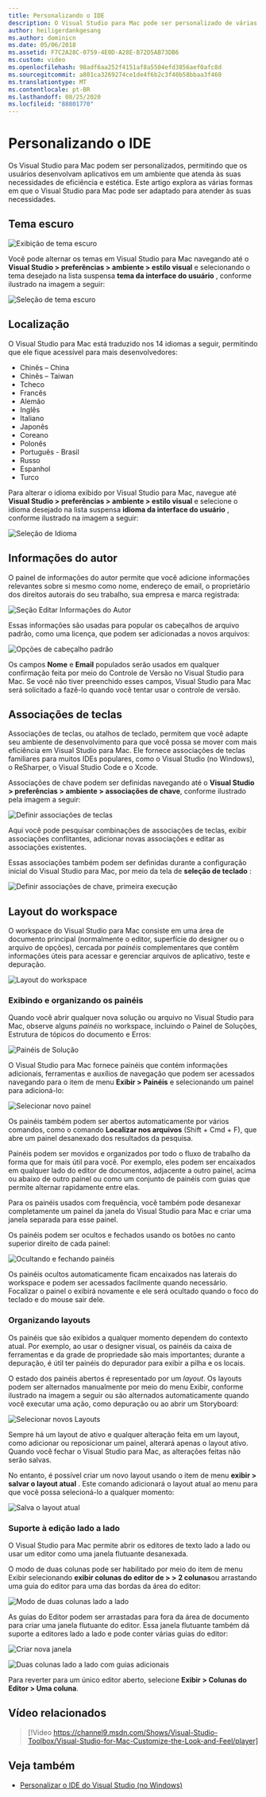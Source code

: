 ```yaml
---
title: Personalizando o IDE
description: O Visual Studio para Mac pode ser personalizado de várias maneiras, permitindo que os usuários desenvolvam aplicativos em um ambiente que atenda tanto suas necessidades estéticas quanto de eficiência. Este artigo explora as diversas maneiras pelas quais Visual Studio para Mac pode ser adaptado para atender às suas necessidades.
author: heiligerdankgesang
ms.author: dominicn
ms.date: 05/06/2018
ms.assetid: F7C2A28C-0759-4E0D-A28E-B72D5AB73DB6
ms.custom: video
ms.openlocfilehash: 98adf6aa252f4151af8a5504efd3856aef0afc8d
ms.sourcegitcommit: a801ca3269274ce1de4f6b2c3f40b58bbaa3f460
ms.translationtype: MT
ms.contentlocale: pt-BR
ms.lasthandoff: 08/25/2020
ms.locfileid: "88801770"
---
```

# <a name="customizing-the-ide"></a>Personalizando o IDE

Os Visual Studio para Mac podem ser personalizados, permitindo que os usuários desenvolvam aplicativos em um ambiente que atenda às suas necessidades de eficiência e estética. Este artigo explora as várias formas em que o Visual Studio para Mac pode ser adaptado para atender às suas necessidades.

## <a name="dark-theme"></a>Tema escuro

![Exibição de tema escuro](media/customizing-the-ide-image7a.png)

Você pode alternar os temas em Visual Studio para Mac navegando até o **Visual Studio > preferências > ambiente > estilo visual** e selecionando o tema desejado na lista suspensa **tema da interface do usuário** , conforme ilustrado na imagem a seguir:

![Seleção de tema escuro](media/customizing-the-ide-image7b.png)

## <a name="localization"></a>Localização

O Visual Studio para Mac está traduzido nos 14 idiomas a seguir, permitindo que ele fique acessível para mais desenvolvedores:

* Chinês – China
* Chinês – Taiwan
* Tcheco
* Francês
* Alemão
* Inglês
* Italiano
* Japonês
* Coreano
* Polonês
* Português - Brasil
* Russo
* Espanhol
* Turco

Para alterar o idioma exibido por Visual Studio para Mac, navegue até  **Visual Studio > preferências > ambiente > estilo visual** e selecione o idioma desejado na lista suspensa **idioma da interface do usuário** , conforme ilustrado na imagem a seguir:

![Seleção de Idioma](media/customizing-the-ide-image11a.png)

## <a name="author-information"></a>Informações do autor

O painel de informações do autor permite que você adicione informações relevantes sobre si mesmo como nome, endereço de email, o proprietário dos direitos autorais do seu trabalho, sua empresa e marca registrada:

![Seção Editar Informações do Autor](media/customizing-the-ide-image9a.png)

Essas informações são usadas para popular os cabeçalhos de arquivo padrão, como uma licença, que podem ser adicionadas a novos arquivos:

![Opções de cabeçalho padrão](media/customizing-the-ide-image8a.png)

Os campos **Nome** e **Email** populados serão usados em qualquer confirmação feita por meio do Controle de Versão no Visual Studio para Mac. Se você não tiver preenchido esses campos, Visual Studio para Mac será solicitado a fazê-lo quando você tentar usar o controle de versão.

## <a name="key-bindings"></a>Associações de teclas

Associações de teclas, ou atalhos de teclado, permitem que você adapte seu ambiente de desenvolvimento para que você possa se mover com mais eficiência em Visual Studio para Mac. Ele fornece associações de teclas familiares para muitos IDEs populares, como o Visual Studio (no Windows), o ReSharper, o Visual Studio Code e o Xcode.

Associações de chave podem ser definidas navegando até o **Visual Studio > preferências > ambiente > associações de chave**, conforme ilustrado pela imagem a seguir:

![Definir associações de teclas](media/customizing-the-ide-image10a.png)

Aqui você pode pesquisar combinações de associações de teclas, exibir associações conflitantes, adicionar novas associações e editar as associações existentes.

Essas associações também podem ser definidas durante a configuração inicial do Visual Studio para Mac, por meio da tela de **seleção de teclado** :

![Definir associações de chave, primeira execução](media/ide-tour-2019-keyboard-shortcut.png)

## <a name="workspace-layout"></a>Layout do workspace

O workspace do Visual Studio para Mac consiste em uma área de documento principal (normalmente o editor, superfície do designer ou o arquivo de opções), cercada por *painéis* complementares que contêm informações úteis para acessar e gerenciar arquivos de aplicativo, teste e depuração.

 ![Layout do workspace](media/customizing-the-ide-image1a.png)

### <a name="viewing-and-arranging-pads"></a>Exibindo e organizando os painéis

Quando você abrir qualquer nova solução ou arquivo no Visual Studio para Mac, observe alguns *painéis* no workspace, incluindo o Painel de Soluções, Estrutura de tópicos do documento e Erros:

![Painéis de Solução](media/customizing-the-ide-image2a.png)

O Visual Studio para Mac fornece painéis que contém informações adicionais, ferramentas e auxílios de navegação que podem ser acessados navegando para o item de menu **Exibir > Painéis** e selecionando um painel para adicioná-lo:

![Selecionar novo painel](media/customizing-the-ide-image3a.png)

Os painéis também podem ser abertos automaticamente por vários comandos, como o comando **Localizar nos arquivos** (Shift + Cmd + F), que abre um painel desanexado dos resultados da pesquisa.

Painéis podem ser movidos e organizados por todo o fluxo de trabalho da forma que for mais útil para você. Por exemplo, eles podem ser encaixados em qualquer lado do editor de documentos, adjacente a outro painel, acima ou abaixo de outro painel ou como um conjunto de painéis com guias que permite alternar rapidamente entre elas.

Para os painéis usados com frequência, você também pode desanexar completamente um painel da janela do Visual Studio para Mac e criar uma janela separada para esse painel.

Os painéis podem ser ocultos e fechados usando os botões no canto superior direito de cada painel:

![Ocultando e fechando painéis](media/customizing-the-ide-image5a.png)

Os painéis ocultos automaticamente ficam encaixados nas laterais do workspace e podem ser acessados facilmente quando necessário. Focalizar o painel o exibirá novamente e ele será ocultado quando o foco do teclado e do mouse sair dele.

### <a name="organizing-layouts"></a>Organizando layouts

Os painéis que são exibidos a qualquer momento dependem do contexto atual. Por exemplo, ao usar o designer visual, os painéis da caixa de ferramentas e da grade de propriedade são mais importantes; durante a depuração, é útil ter painéis do depurador para exibir a pilha e os locais.

O estado dos painéis abertos é representado por um *layout*. Os layouts podem ser alternados manualmente por meio do menu Exibir, conforme ilustrado na imagem a seguir ou são alternados automaticamente quando você executar uma ação, como depuração ou ao abrir um Storyboard:

![Selecionar novos Layouts](media/customizing-the-ide-image6b.png)

Sempre há um layout de ativo e qualquer alteração feita em um layout, como adicionar ou reposicionar um painel, alterará apenas o layout ativo. Quando você fechar o Visual Studio para Mac, as alterações feitas não serão salvas.

No entanto, é possível criar um novo layout usando o item de menu **exibir > salvar o layout atual** . Este comando adicionará o layout atual ao menu para que você possa selecioná-lo a qualquer momento:

![Salva o layout atual](media/customizing-the-ide-image6a.png)

### <a name="side-by-side-editing-support"></a>Suporte à edição lado a lado

O Visual Studio para Mac permite abrir os editores de texto lado a lado ou usar um editor como uma janela flutuante desanexada.

O modo de duas colunas pode ser habilitado por meio do item de menu Exibir selecionando **exibir colunas do editor de > > 2 colunas**ou arrastando uma guia do editor para uma das bordas da área do editor:

![Modo de duas colunas lado a lado](media/customizing-the-ide-sbs.png)

As guias do Editor podem ser arrastadas para fora da área de documento para criar uma janela flutuante do editor. Essa janela flutuante também dá suporte a editores lado a lado e pode conter várias guias do editor:

![Criar nova janela](media/customizing-the-ide-sbs1.png)

![Duas colunas lado a lado com guias adicionais](media/customizing-the-ide-sbs2.png)

Para reverter para um único editor aberto, selecione **Exibir > Colunas do Editor > Uma coluna**.

## <a name="related-video"></a>Vídeo relacionados

> [!Video https://channel9.msdn.com/Shows/Visual-Studio-Toolbox/Visual-Studio-for-Mac-Customize-the-Look-and-Feel/player]

## <a name="see-also"></a>Veja também

- [Personalizar o IDE do Visual Studio (no Windows)](/visualstudio/ide/personalizing-the-visual-studio-ide)